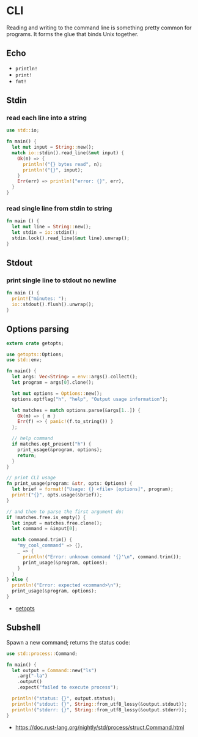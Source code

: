 # CLI
Reading and writing to the command line is something pretty common for
programs. It forms the glue that binds Unix together.

## Echo
- `println!`
- `print!`
- `fmt!`

## Stdin
### read each line into a string
```rs
use std::io;

fn main() {
  let mut input = String::new();
  match io::stdin().read_line(&mut input) {
    Ok(n) => {
      println!("{} bytes read", n);
      println!("{}", input);
    }
    Err(err) => println!("error: {}", err),
  }
}
```

### read single line from stdin to string
```rust
fn main () {
  let mut line = String::new();
  let stdin = io::stdin();
  stdin.lock().read_line(&mut line).unwrap();
}
```

## Stdout
### print single line to stdout no newline
```rust
fn main () {
  print!("minutes: ");
  io::stdout().flush().unwrap();
}
```

## Options parsing
```rust
extern crate getopts;

use getopts::Options;
use std::env;

fn main() {
  let args: Vec<String> = env::args().collect();
  let program = args[0].clone();

  let mut options = Options::new();
  options.optflag("h", "help", "Output usage information");

  let matches = match options.parse(&args[1..]) {
    Ok(m) => { m }
    Err(f) => { panic!(f.to_string()) }
  };

  // help command
  if matches.opt_present("h") {
    print_usage(&program, options);
    return;
  }
}

// print CLI usage
fn print_usage(program: &str, opts: Options) {
  let brief = format!("Usage: {} <file> [options]", program);
  print!("{}", opts.usage(&brief));
}
```
```rust
// and then to parse the first argument do:
if !matches.free.is_empty() {
  let input = matches.free.clone();
  let command = &input[0];

  match command.trim() {
    "my_cool_command" => {},
    _ => {
      println!("Error: unknown command '{}'\n", command.trim());
      print_usage(&program, options);
    }
  }
} else {
  println!("Error: expected <command>\n");
  print_usage(&program, options);
}
```
- [getopts](https://github.com/rust-lang-nursery/getopts)

## Subshell
Spawn a new command; returns the status code:
```rust
use std::process::Command;

fn main() {
  let output = Command::new("ls")
    .arg("-la")
    .output()
    .expect("failed to execute process");

  println!("status: {}", output.status);
  println!("stdout: {}", String::from_utf8_lossy(&output.stdout));
  println!("stderr: {}", String::from_utf8_lossy(&output.stderr));
}
```
- https://doc.rust-lang.org/nightly/std/process/struct.Command.html
